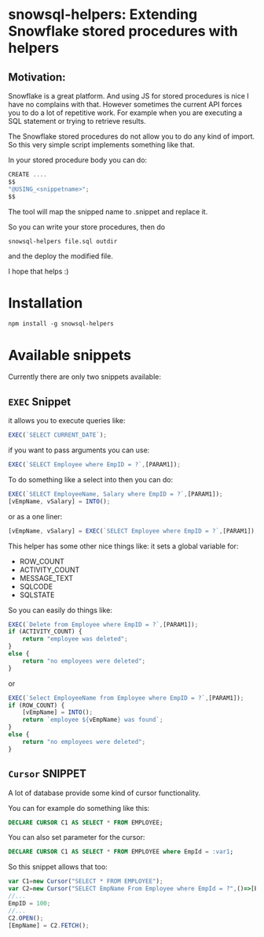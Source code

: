 snowsql-helpers: Extending Snowflake stored procedures with helpers
===========================================================

Motivation:
----------

Snowflake is a great platform. And using JS for stored procedures is nice I have no complains with that.
However sometimes the current API forces you to do a lot of repetitive work. For example when you are executing a
SQL statement or trying to retrieve results.

The Snowflake stored procedures do not allow you to do any kind of import. So this very simple script implements something like that.

In your stored procedure body you can do:
```javascript
CREATE ....
$$
"@USING_<snippetname>";
$$
```

The tool will map the snipped name to <snippetname>.snippet and replace it.



So you can write your store procedures, then do 
```
snowsql-helpers file.sql outdir
```

and the deploy the modified file.

I hope that helps :)

Installation
==================
`npm install -g snowsql-helpers`

Available snippets
==================

Currently there are only two snippets available:

`EXEC` Snippet
--------------

it allows you to execute queries like:

```javascript
EXEC(`SELECT CURRENT_DATE`);
```

if you want to pass arguments you can use:

```javascript
EXEC(`SELECT Employee where EmpID = ?`,[PARAM1]);
```

To do something like  a select into then you can do:

```javascript
EXEC(`SELECT EmployeeName, Salary where EmpID = ?`,[PARAM1]);
[vEmpName, vSalary] = INTO();
```

or as a one liner:
```javascript
[vEmpName, vSalary] = EXEC(`SELECT Employee where EmpID = ?`,[PARAM1]);
```

This helper has some other nice things like:
it sets a global variable for:
* ROW_COUNT
* ACTIVITY_COUNT
* MESSAGE_TEXT
* SQLCODE
* SQLSTATE

So you can easily do things like:

```javascript 
EXEC(`Delete from Employee where EmpID = ?`,[PARAM1]);
if (ACTIVITY_COUNT) {
    return "employee was deleted";
}
else {
    return "no employees were deleted";
}
```

or 

```javascript 
EXEC(`Select EmployeeName from Employee where EmpID = ?`,[PARAM1]);
if (ROW_COUNT) {
    [vEmpName] = INTO();
    return `employee ${vEmpName} was found`;
}
else {
    return "no employees were deleted";
}
```

`Cursor` SNIPPET
-----------------

A lot of database provide some kind of cursor functionality.

You can for example do something like this:

```sql
DECLARE CURSOR C1 AS SELECT * FROM EMPLOYEE;
```

You can also set parameter for the cursor:

```sql
DECLARE CURSOR C1 AS SELECT * FROM EMPLOYEE where EmpId = :var1;
```

So this snippet allows that too:

```javascript
var C1=new Cursor("SELECT * FROM EMPLOYEE");
var C2=new Cursor("SELECT EmpName From Employee where EmpId = ?",()=>[EmpID]);
//...
EmpID = 100;
//...
C2.OPEN();
[EmpName] = C2.FETCH();

```
